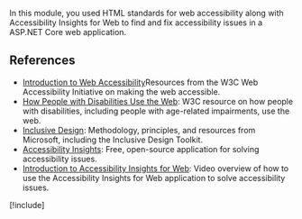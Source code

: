 In this module, you used HTML standards for web accessibility along with Accessibility Insights for Web to find and fix accessibility issues in a ASP.NET Core web application.

## References

- [Introduction to Web Accessibility](https://www.w3.org/WAI/fundamentals/accessibility-intro/)Resources from the W3C Web Accessibility Initiative on making the web accessible.
- [How People with Disabilities Use the Web](https://www.w3.org/WAI/people-use-web/): W3C resource on how people with disabilities, including people with age-related impairments, use the web.
- [Inclusive Design](https://www.microsoft.com/design/inclusive/): Methodology, principles, and resources from Microsoft, including the Inclusive Design Toolkit.
- [Accessibility Insights](https://accessibilityinsights.io/): Free, open-source application for solving accessibility issues.
- [Introduction to Accessibility Insights for Web](https://www.youtube.com/watch?v=U6NY8Cxym5g): Video overview of how to use the Accessibility Insights for Web application to solve accessibility issues.

[!include[](../../../includes/dotnet-summary.md)]
